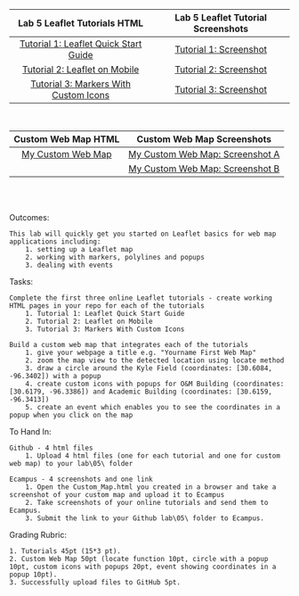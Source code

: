 |Lab 5 Leaflet Tutorials HTML|Lab 5 Leaflet Tutorial Screenshots|
|:------:|:------:|
|[Tutorial 1: Leaflet Quick Start Guide](Tutorial1.html)|[Tutorial 1: Screenshot](Tutorial_1_Screenshot.png)|
|[Tutorial 2: Leaflet on Mobile](Tutorial2.html)|[Tutorial 2: Screenshot](Tutorial_2_Screenshot.png)|
|[Tutorial 3: Markers With Custom Icons](Tutorial3.html)|[Tutorial 3: Screenshot](Tutorial_3_Screenshot.png)|
<br/>

|Custom Web Map HTML|Custom Web Map Screenshots|
|:------:|:------:|
|[My Custom Web Map](Custom_Map.html)|[My Custom Web Map: Screenshot A](Custom_Web_Map_Screenshot_a.png)|
||[My Custom Web Map: Screenshot B](Custom_Web_Map_Screenshot_b.png)|
<br/>
<br/>

Outcomes:

    This lab will quickly get you started on Leaflet basics for web map applications including:
        1. setting up a Leaflet map
        2. working with markers, polylines and popups
        3. dealing with events

Tasks:

    Complete the first three online Leaflet tutorials - create working HTML pages in your repo for each of the tutorials
        1. Tutorial 1: Leaflet Quick Start Guide
        2. Tutorial 2: Leaflet on Mobile
        3. Tutorial 3: Markers With Custom Icons

    Build a custom web map that integrates each of the tutorials
        1. give your webpage a title e.g. "Yourname First Web Map"
        2. zoom the map view to the detected location using locate method
        3. draw a circle around the Kyle Field (coordinates: [30.6084, -96.3402]) with a popup
        4. create custom icons with popups for O&M Building (coordinates: [30.6179, -96.3386]) and Academic Building (coordinates: [30.6159, -96.3413])
        5. create an event which enables you to see the coordinates in a popup when you click on the map

To Hand In:

    Github - 4 html files
        1. Upload 4 html files (one for each tutorial and one for custom web map) to your lab\05\ folder

    Ecampus - 4 screenshots and one link
        1. Open the Custom_Map.html you created in a browser and take a screenshot of your custom map and upload it to Ecampus
        2. Take screenshots of your online tutorials and send them to Ecampus.
        3. Submit the link to your Github lab\05\ folder to Ecampus.

Grading Rubric:

    1. Tutorials 45pt (15*3 pt).
    2. Custom Web Map 50pt (locate function 10pt, circle with a popup 10pt, custom icons with popups 20pt, event showing coordinates in a popup 10pt).
    3. Successfully upload files to GitHub 5pt.